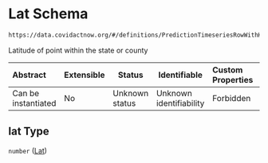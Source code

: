 # Lat Schema

```txt
https://data.covidactnow.org/#/definitions/PredictionTimeseriesRowWithHeader/properties/lat
```

Latitude of point within the state or county


| Abstract            | Extensible | Status         | Identifiable            | Custom Properties | Additional Properties | Access Restrictions | Defined In                                                   |
| :------------------ | ---------- | -------------- | ----------------------- | :---------------- | --------------------- | ------------------- | ------------------------------------------------------------ |
| Can be instantiated | No         | Unknown status | Unknown identifiability | Forbidden         | Allowed               | none                | [schemas.json\*](../out/schemas.json "open original schema") |

## lat Type

`number` ([Lat](schemas-definitions-predictiontimeseriesrowwithheader-properties-lat.md))
